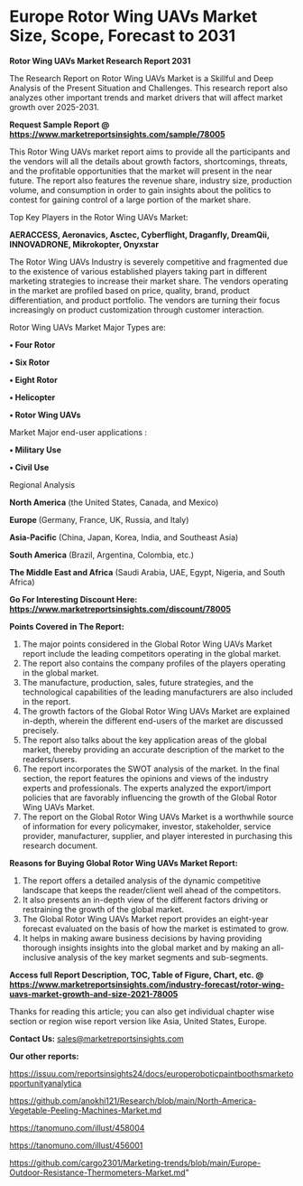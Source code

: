 # Europe Rotor Wing UAVs Market Size, Scope, Forecast to 2031

<strong>Rotor Wing UAVs Market Research Report 2031</strong>

The Research Report on Rotor Wing UAVs Market is a Skillful and Deep Analysis of the Present Situation and Challenges. This research report also analyzes other important trends and market drivers that will affect market growth over 2025-2031.

<strong>Request Sample Report @ <a href=https://www.marketreportsinsights.com/sample/78005>https://www.marketreportsinsights.com/sample/78005</a></strong>

This Rotor Wing UAVs market report aims to provide all the participants and the vendors will all the details about growth factors, shortcomings, threats, and the profitable opportunities that the market will present in the near future. The report also features the revenue share, industry size, production volume, and consumption in order to gain insights about the politics to contest for gaining control of a large portion of the market share.

Top Key Players in the Rotor Wing UAVs Market:

<strong>AERACCESS, Aeronavics, Asctec, Cyberflight, Draganfly, DreamQii, INNOVADRONE, Mikrokopter, Onyxstar</strong>

The Rotor Wing UAVs Industry is severely competitive and fragmented due to the existence of various established players taking part in different marketing strategies to increase their market share. The vendors operating in the market are profiled based on price, quality, brand, product differentiation, and product portfolio. The vendors are turning their focus increasingly on product customization through customer interaction.

Rotor Wing UAVs Market Major Types are:

<strong>• Four Rotor

• Six Rotor

• Eight Rotor

• Helicopter

• Rotor Wing UAVs</strong>

Market Major end-user applications :

<strong>• Military Use

• Civil Use</strong>

Regional Analysis

</u><strong><b>North America</b></strong> (the United States, Canada, and Mexico)

<strong><b>Europe </b></strong>(Germany, France, UK, Russia, and Italy)

<strong><b>Asia-Pacific</b></strong> (China, Japan, Korea, India, and Southeast Asia)

<strong><b>South America</b></strong> (Brazil, Argentina, Colombia, etc.)

<strong><b>The Middle East and Africa</b></strong> (Saudi Arabia, UAE, Egypt, Nigeria, and South Africa)

<strong>Go For Interesting Discount Here: <a href=https://www.marketreportsinsights.com/discount/78005>https://www.marketreportsinsights.com/discount/78005</a></strong>

<strong>Points Covered in The Report:</strong>
<ol>
  <li>The major points considered in the Global Rotor Wing UAVs Market report include the leading competitors operating in the global market.</li>
  <li>The report also contains the company profiles of the players operating in the global market.</li>
  <li>The manufacture, production, sales, future strategies, and the technological capabilities of the leading manufacturers are also included in the report.</li>
  <li>The growth factors of the Global Rotor Wing UAVs Market are explained in-depth, wherein the different end-users of the market are discussed precisely.</li>
  <li>The report also talks about the key application areas of the global market, thereby providing an accurate description of the market to the readers/users.</li>
  <li>The report incorporates the SWOT analysis of the market. In the final section, the report features the opinions and views of the industry experts and professionals. The experts analyzed the export/import policies that are favorably influencing the growth of the Global Rotor Wing UAVs Market.</li>
  <li>The report on the Global Rotor Wing UAVs Market is a worthwhile source of information for every policymaker, investor, stakeholder, service provider, manufacturer, supplier, and player interested in purchasing this research document.</li>
</ol>
<strong>Reasons for Buying Global Rotor Wing UAVs Market Report:</strong>

<ol>
  <li>The report offers a detailed analysis of the dynamic competitive landscape that keeps the reader/client well ahead of the competitors.</li>
  <li>It also presents an in-depth view of the different factors driving or restraining the growth of the global market.</li>
  <li>The Global Rotor Wing UAVs Market report provides an eight-year forecast evaluated on the basis of how the market is estimated to grow.</li>
  <li>It helps in making aware business decisions by having providing thorough insights insights into the global market and by making an all-inclusive analysis of the key market segments and sub-segments.</li>
</ol>
<strong>Access full Report Description, TOC, Table of Figure, Chart, etc. @ <a href=https://www.marketreportsinsights.com/industry-forecast/rotor-wing-uavs-market-growth-and-size-2021-78005>https://www.marketreportsinsights.com/industry-forecast/rotor-wing-uavs-market-growth-and-size-2021-78005</a></strong>


Thanks for reading this article; you can also get individual chapter wise section or region wise report version like Asia, United States, Europe.

<strong>Contact Us:</strong>
sales@marketreportsinsights.com

<strong>Our other reports:</strong>

<a href=https://issuu.com/reportsinsights24/docs/europeroboticpaintboothsmarketopportunityanalytica>https://issuu.com/reportsinsights24/docs/europeroboticpaintboothsmarketopportunityanalytica</a>

<a href=https://github.com/anokhi121/Research/blob/main/North-America-Vegetable-Peeling-Machines-Market.md>https://github.com/anokhi121/Research/blob/main/North-America-Vegetable-Peeling-Machines-Market.md</a>

<a href=https://tanomuno.com/illust/458004>https://tanomuno.com/illust/458004</a>

<a href=https://tanomuno.com/illust/456001>https://tanomuno.com/illust/456001</a>

<a href=https://github.com/cargo2301/Marketing-trends/blob/main/Europe-Outdoor-Resistance-Thermometers-Market.md>https://github.com/cargo2301/Marketing-trends/blob/main/Europe-Outdoor-Resistance-Thermometers-Market.md</a>"

